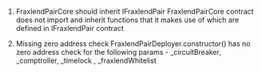 1. FraxlendPairCore should inherit IFraxlendPair
FraxlendPairCore contract does not import and inherit functions that it makes use of which are defined in IFraxlendPair contract


2. Missing zero address check
FraxlendPairDeployer.constructor() has no zero address check for the following params - _circuitBreaker, _comptroller, _timelock , _fraxlendWhitelist


